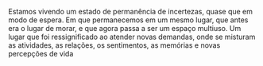 Estamos vivendo um estado de permanência de incertezas, quase que em modo de espera. Em que permanecemos em um mesmo lugar, que antes era o lugar de morar, e que agora passa a ser um espaço multiuso. Um lugar que foi ressignificado ao atender novas demandas, onde se misturam as atividades, as relações, os sentimentos, as memórias e novas percepções de vida 
